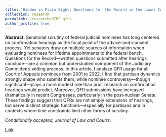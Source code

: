 ```yaml
---
title: "Hidden in Plain Sight: Questions for the Record in the Lower Court Confirmation Process"
collection: research
permalink: /research/HIPS_qfrs
author_profile: true
---
```


**Abstract**: Senatorial scrutiny of federal judicial nominees has long centered on confirmation hearings as the focal point of the advice-and-consent process. Yet senators draw on multiple sources of information when evaluating nominees for lifetime appointments to the federal bench. Questions for the Record—written questions submitted after hearings conclude—are a common but understudied component of the Judiciary Committee’s vetting process. In this article, I analyze QFR usage for all Court of Appeals nominees from 2001 to 2022. I find that partisan dynamics strongly shape who submits them, while nominee controversy—though significant—plays a more modest role than prior research on confirmation hearings would predict. Moreover, QFR submissions have increased dramatically in recent Congresses, particularly in the post-nuclear Senate. These findings suggest that QFRs are not simply extensions of hearings, but serve distinct strategic functions—especially for partisans and in contexts where time constraints limit other forms of scrutiny.


*Conditionally accepted, Journal of Law and Courts.*


[Link](https://www.dropbox.com/scl/fi/zjick4vr5yuwmsqir9dav/HIPS_3.pdf?rlkey=ckh3jqp39h6isf2ckk3camael&st=qhni5jkf&dl=0)
